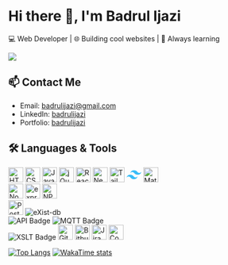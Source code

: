 # Hi there 👋, I'm Badrul Ijazi

💻 Web Developer | 🌐 Building cool websites | 🚀 Always learning

<picture>
  <source
    srcset="https://github-readme-stats.vercel.app/api?username=D4NG02&show_icons=true&theme=dark&hide_title"
    media="(prefers-color-scheme: dark)"
  />
  <source
    srcset="https://github-readme-stats.vercel.app/api?username=D4NG02&show_icons=true&hide_title"
    media="(prefers-color-scheme: light), (prefers-color-scheme: no-preference)"
  />
  <img src="https://github-readme-stats.vercel.app/api?username=anuraghazra&show_icons=true" />
</picture>

## 📫 Contact Me
- Email: badrulijazi@gmail.com
- LinkedIn: [badrulijazi](https://www.linkedin.com/in/badrulijazi)
- Portfolio: [badrulijazi](https://badrulijazi.com/)

## 🛠️ Languages & Tools

<div align="left">
  <img src="https://cdn.jsdelivr.net/gh/devicons/devicon@latest/icons/html5/html5-original.svg" alt="HTML" height="30" />
  <img src="https://cdn.jsdelivr.net/gh/devicons/devicon@latest/icons/css3/css3-original.svg" alt="CSS" height="30" />
  <img src="https://cdn.jsdelivr.net/gh/devicons/devicon@latest/icons/javascript/javascript-original.svg" alt="JavaScript" height="30" />
  <img src="https://cdn.jsdelivr.net/gh/devicons/devicon@latest/icons/jquery/jquery-original.svg" alt="jQuery" height="30" />
  <img src="https://cdn.jsdelivr.net/gh/devicons/devicon@latest/icons/react/react-original.svg" alt="ReactJS" height="30" />
  <img src="https://cdn.jsdelivr.net/gh/devicons/devicon@latest/icons/nextjs/nextjs-original.svg" alt="NextJS" height="30" />
  <img src="https://cdn.jsdelivr.net/gh/devicons/devicon@latest/icons/tailwindcss/tailwindcss-original.svg" alt="Tailwind CSS" height="30" />
  <svg viewBox="0 0 128 128" class="express" height="30">
    <path d="M64.004 25.602c-17.067 0-27.73 8.53-32 25.597 6.398-8.531 13.867-11.73 22.398-9.597 4.871 1.214 8.352 4.746 12.207 8.66C72.883 56.629 80.145 64 96.004 64c17.066 0 27.73-8.531 32-25.602-6.399 8.536-13.867 11.735-22.399 9.602-4.87-1.215-8.347-4.746-12.207-8.66-6.27-6.367-13.53-13.738-29.394-13.738zM32.004 64c-17.066 0-27.73 8.531-32 25.602C6.402 81.066 13.87 77.867 22.402 80c4.871 1.215 8.352 4.746 12.207 8.66 6.274 6.367 13.536 13.738 29.395 13.738 17.066 0 27.73-8.53 32-25.597-6.399 8.531-13.867 11.73-22.399 9.597-4.87-1.214-8.347-4.746-12.207-8.66C55.128 71.371 47.868 64 32.004 64zm0 0" fill="#38bdf8"></path>
    </svg>
  <img src="https://cdn.jsdelivr.net/gh/devicons/devicon@latest/icons/materialui/materialui-original.svg" alt="Material UI" height="30" />
</div>

<div align="left">
  <img src="https://cdn.jsdelivr.net/gh/devicons/devicon@latest/icons/nodejs/nodejs-original.svg" alt="NodeJS" height="30" />
  <img src="https://cdn.jsdelivr.net/gh/devicons/devicon@latest/icons/express/express-original-wordmark.svg" alt="express" height="30" style="background-color: white;" />
  <img src="https://cdn.jsdelivr.net/gh/devicons/devicon@latest/icons/npm/npm-original-wordmark.svg" alt="NPM" height="30" />
</div>

<div align="left">
  <img src="https://cdn.jsdelivr.net/gh/devicons/devicon@latest/icons/postgresql/postgresql-original.svg" alt="PostgreSQL" height="30" />
  <img src="https://img.shields.io/badge/eXist--db-blue?logo=existdb&logoColor=white" alt="eXist-db" />
</div>

<div align="left">
  <img src="https://img.shields.io/badge/API-REST%2FGateway-informational" alt="API Badge" />
  <img src="https://img.shields.io/badge/MQTT-Message%20Queue-yellowgreen?logo=buffer" alt="MQTT Badge" />
</div>

<div align="left">
  <img src="https://img.shields.io/badge/XSLT-Transform-lightgrey?logo=xml&logoColor=blue" alt="XSLT Badge" />
  <img src="https://cdn.jsdelivr.net/gh/devicons/devicon@latest/icons/git/git-original.svg" alt="Git" height="30" />
  <img src="https://cdn.jsdelivr.net/gh/devicons/devicon@latest/icons/bitbucket/bitbucket-original.svg" alt="Bitbucket" height="30" />
  <img src="https://cdn.jsdelivr.net/gh/devicons/devicon@latest/icons/jira/jira-original.svg" alt="Jira" height="30" />
  <img src="https://cdn.jsdelivr.net/gh/devicons/devicon@latest/icons/confluence/confluence-original.svg" alt="Confluence" height="30" />
</div>

[![Top Langs](https://github-readme-stats.vercel.app/api/top-langs/?username=D4NG02&layout=donut&langs_count=8&theme=transparent)](https://github.com/anuraghazra/github-readme-stats)
[![WakaTime stats](https://github-readme-stats.vercel.app/api/wakatime?username=D4NG02)](https://github.com/anuraghazra/github-readme-stats)
